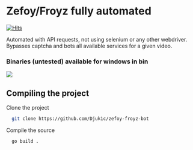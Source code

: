 # Zefoy/Froyz fully automated
[![Hits](https://hits.seeyoufarm.com/api/count/incr/badge.svg?url=https%3A%2F%2Fgithub.com%2FDjuk1c%2Fzefoy-froyz-bot&count_bg=%23E30000&title_bg=%23000000&icon=tiktok.svg&icon_color=%23FFFFFF&title=Views&edge_flat=true)](https://hits.seeyoufarm.com)

Automated with API requests, not using selenium or any other webdriver.  
Bypasses captcha and bots all available services for a given video.  
### Binaries (untested) available for windows in bin
![](https://i.imgur.com/ZBYFDVr.png)
## Compiling the project

Clone the project

```bash
  git clone https://github.com/Djuk1c/zefoy-froyz-bot
```

Compile the source

```bash
  go build .
```
